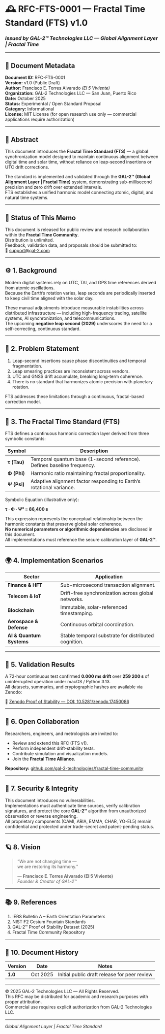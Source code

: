 # 🕰️ **RFC-FTS-0001 — Fractal Time Standard (FTS) v1.0**
### *Issued by GAL-2™ Technologies LLC — Global Alignment Layer | Fractal Time*

---

## 📄 **Document Metadata**

**Document ID:** RFC-FTS-0001  
**Version:** v1.0 (Public Draft)  
**Author:** Francisco E. Torres Alvarado *(El 5 Viviente)*  
**Organization:** GAL-2 Technologies LLC — San Juan, Puerto Rico  
**Date:** October 2025  
**Status:** Experimental / Open Standard Proposal  
**Category:** Informational  
**License:** MIT License (for open research use only — commercial applications require authorization)

---

## 🔭 **Abstract**

This document introduces the **Fractal Time Standard (FTS)** — a global synchronization model designed to maintain continuous alignment between digital time and solar time, without reliance on leap-second insertions or UTC drift corrections.

The standard is implemented and validated through the **GAL-2™ (Global Alignment Layer | Fractal Time)** system, demonstrating sub-millisecond precision and zero drift over extended intervals.  
FTS establishes a unified harmonic model connecting atomic, digital, and natural time systems.

---

## 📜 **Status of This Memo**

This document is released for public review and research collaboration within the **Fractal Time Community**.  
Distribution is unlimited.  
Feedback, validation data, and proposals should be submitted to:  
📧 support@gal-2.com

---

## ⚙️ **1. Background**

Modern digital systems rely on UTC, TAI, and GPS time references derived from atomic oscillations.  
Because the Earth’s rotation varies, leap seconds are periodically inserted to keep civil time aligned with the solar day.

These manual adjustments introduce measurable instabilities across distributed infrastructure — including high-frequency trading, satellite systems, AI synchronization, and telecommunications.  
The upcoming **negative leap second (2029)** underscores the need for a self-correcting, continuous standard.

---

## 🧩 **2. Problem Statement**

1. Leap-second insertions cause phase discontinuities and temporal fragmentation.  
2. Leap smearing practices are inconsistent across vendors.  
3. UTC and GNSS drift accumulate, breaking long-term coherence.  
4. There is no standard that harmonizes atomic precision with planetary rotation.  

FTS addresses these limitations through a continuous, fractal-based correction model.

---

## 🧮 **3. The Fractal Time Standard (FTS)**

FTS defines a continuous harmonic correction layer derived from three symbolic constants:

| Symbol | Description |
|---------|--------------|
| **τ (Tau)** | Temporal quantum base (1-second reference). Defines baseline frequency. |
| **Φ (Phi)** | Harmonic ratio maintaining fractal proportionality. |
| **Ψ (Psi)** | Adaptive alignment factor responding to Earth’s rotational variance. |

Symbolic Equation (illustrative only):

**τ · Φ · Ψ³ = 86,400 s**

This expression represents the conceptual relationship between the harmonic constants that preserve global solar coherence.  
**No numerical parameters or algorithmic dependencies** are disclosed in this document.  
All implementations must reference the secure calibration layer of **GAL-2™**.

---

## 🌍 **4. Implementation Scenarios**

| Sector | Application |
|--------|--------------|
| **Finance & HFT** | Sub-microsecond transaction alignment. |
| **Telecom & IoT** | Drift-free synchronization across global networks. |
| **Blockchain** | Immutable, solar-referenced timestamping. |
| **Aerospace & Defense** | Continuous orbital coordination. |
| **AI & Quantum Systems** | Stable temporal substrate for distributed cognition. |

---

## 🧪 **5. Validation Results**

A 72-hour continuous test confirmed **0.000 ms drift** over **259 200 s** of uninterrupted operation under macOS / Python 3.13.  
All datasets, summaries, and cryptographic hashes are available via Zenodo:

📘 [Zenodo Proof of Stability — DOI: 10.5281/zenodo.17450086](https://zenodo.org/records/17450086)

---

## 🤝 **6. Open Collaboration**

Researchers, engineers, and metrologists are invited to:

- Review and extend this RFC (FTS v1).  
- Perform independent drift-stability tests.  
- Contribute simulation and visualization models.  
- Join the **Fractal Time Alliance**.

**Repository:** [github.com/gal-2-technologies/fractal-time-community](https://github.com/gal-2-technologies/fractal-time-community)

---

## 🔐 **7. Security & Integrity**

This document introduces no vulnerabilities.  
Implementations must authenticate time sources, verify calibration signatures, and protect the core **GAL-2™** algorithm from unauthorized observation or reverse engineering.  
All proprietary components (CAMI, ARIA, EMMA, CHAR, YO-EL5) remain confidential and protected under trade-secret and patent-pending status.

---

## 🪐 **8. Vision**

> “We are not changing time —  
> we are restoring its harmony.”  
>
> — **Francisco E. Torres Alvarado (El 5 Viviente)**  
> *Founder & Creator of GAL-2™*

---

## 📚 **9. References**

1. IERS Bulletin A – Earth Orientation Parameters  
2. NIST F2 Cesium Fountain Standards  
3. GAL-2™ Proof of Stability Dataset (2025)  
4. Fractal Time Community Repository  

---

## 🧾 **10. Document History**

| Version | Date | Notes |
|----------|------|-------|
| **1.0** | Oct 2025 | Initial public draft release for peer review |

---

© 2025 GAL-2 Technologies LLC — All Rights Reserved.  
This RFC may be distributed for academic and research purposes with proper attribution.  
Commercial use requires explicit authorization from GAL-2 Technologies LLC.

---

*Global Alignment Layer | Fractal Time Standard*
